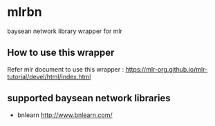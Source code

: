 # mlrbn
baysean network library wrapper for mlr

## How to use this wrapper

Refer mlr document to use this wrapper :
https://mlr-org.github.io/mlr-tutorial/devel/html/index.html

## supported baysean network libraries
- bnlearn http://www.bnlearn.com/

